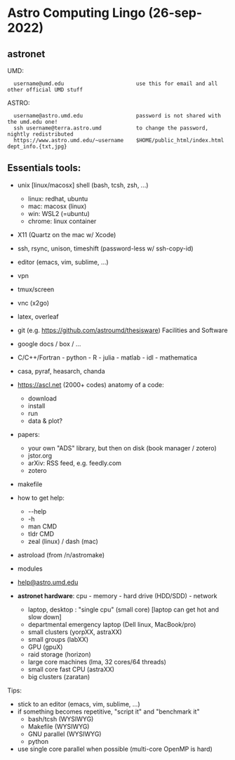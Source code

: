 # Astro Computing Lingo (26-sep-2022) 

astronet
--------
 
UMD:

      username@umd.edu                       use this for email and all other official UMD stuff

ASTRO:

      username@astro.umd.edu                 password is not shared with the umd.edu one!
      ssh username@terra.astro.umd           to change the password, nightly redistributed
      https://www.astro.umd.edu/~username    $HOME/public_html/index.html   dept_info.{txt,jpg}

Essentials tools:
-----------------
- unix [linux/macosx] shell (bash, tcsh, zsh, ...)
  - linux:   redhat, ubuntu
  - mac:     macosx (linux)
  - win:     WSL2 (=ubuntu)
  - chrome:  linux container
- X11 (Quartz on the mac w/ Xcode)
- ssh, rsync, unison, timeshift   (password-less w/ ssh-copy-id)
- editor (emacs, vim, sublime, ...)
- vpn
- tmux/screen
- vnc (x2go)
- latex, overleaf
- git (e.g. https://github.com/astroumd/thesisware)
      Facilities and Software
- google docs / box / ...
- C/C++/Fortran - python - R - julia - matlab - idl - mathematica
- casa, pyraf, heasarch, chanda
- https://ascl.net    (2000+ codes)
   anatomy of a code:
   - download
   - install
   - run
   - data & plot?
- papers:
  - your own "ADS" library, but then on disk (book manager / zotero)
  - jstor.org
  - arXiv:  RSS feed, e.g. feedly.com
  - zotero
- makefile
- how to get help:
    - <CMD> --help
    - <CMD> -h
    - man CMD
    - tldr CMD
    - zeal (linux) / dash (mac)
- astroload (from /n/astromake)
- modules
- <ASK>  help@astro.umd.edu
  
- **astronet hardware**:   cpu - memory - hard drive (HDD/SDD) - network
  - laptop, desktop :  "single cpu" (small core)
    [laptop can get hot and slow down]
  - departmental emergency laptop (Dell linux, MacBook/pro)
  - small clusters (yorpXX, astraXX)            
  - small groups (labXX)                   
  - GPU (gpuX)
  - raid storage (horizon)
  - large core machines (lma, 32 cores/64 threads)
  - small core fast CPU (astraXX)
  - big clusters (zaratan)

Tips:

  - stick to an editor (emacs, vim, sublime, ...)
  - if something becomes repetitive, "script it" and "benchmark it"
    - bash/tcsh (WYSIWYG)
    - Makefile (WYSIWYG)
    - GNU parallel (WYSIWYG)
    - python
  - use single core parallel when possible (multi-core OpenMP is hard)


